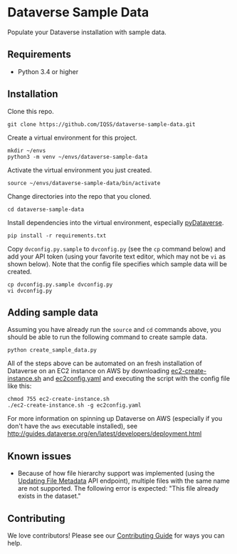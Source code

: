 # Dataverse Sample Data

Populate your Dataverse installation with sample data.

## Requirements

- Python 3.4 or higher

## Installation

Clone this repo.

    git clone https://github.com/IQSS/dataverse-sample-data.git

Create a virtual environment for this project.

    mkdir ~/envs
    python3 -m venv ~/envs/dataverse-sample-data

Activate the virtual environment you just created.

    source ~/envs/dataverse-sample-data/bin/activate

Change directories into the repo that you cloned.

    cd dataverse-sample-data

Install dependencies into the virtual environment, especially [pyDataverse][].

    pip install -r requirements.txt

Copy `dvconfig.py.sample` to `dvconfig.py` (see the `cp` command below) and add your API token (using your favorite text editor, which may not be `vi` as shown below). Note that the config file specifies which sample data will be created.

    cp dvconfig.py.sample dvconfig.py
    vi dvconfig.py

## Adding sample data

Assuming you have already run the `source` and `cd` commands above, you should be able to run the following command to create sample data.

    python create_sample_data.py

All of the steps above can be automated on an fresh installation of Dataverse on an EC2 instance on AWS by downloading [ec2-create-instance.sh][] and [ec2config.yaml][] and executing the script with the config file like this:

    chmod 755 ec2-create-instance.sh
    ./ec2-create-instance.sh -g ec2config.yaml

For more information on spinning up Dataverse on AWS (especially if you don't have the `aws` executable installed), see http://guides.dataverse.org/en/latest/developers/deployment.html

## Known issues

- Because of how file hierarchy support was implemented (using the [Updating File Metadata][] API endpoint), multiple files with the same name are not supported. The following error is expected: "This file already exists in the dataset."

## Contributing

We love contributors! Please see our [Contributing Guide][] for ways you can help.

[ec2-create-instance.sh]: https://github.com/IQSS/dataverse-ansible/blob/master/ec2/ec2-create-instance.sh
[ec2config.yaml]: ec2config.yaml
[Updating File Metadata]: http://guides.dataverse.org/en/4.15/api/native-api.html#updating-file-metadata
[Contributing Guide]: CONTRIBUTING.md
[pyDataverse]: https://pypi.org/project/pyDataverse/
